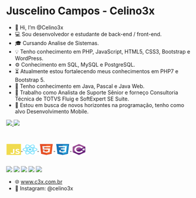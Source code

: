 # Juscelino Campos - Celino3x

- 👋 Hi, I’m @Celino3x
- 💻 Sou desenvolvedor e estudante de back-end / front-end.
- 🎓 Cursando Analise de Sistemas.
- 💡 Tenho conhecimento em PHP, JavaScript, HTML5, CSS3, Bootstrap e WordPress.
- ⚙️ Conhecimento em SQL, MySQL e PostgreSQL.
- ⏳ Atualmente estou fortalecendo meus conhecimentos em PHP7 e Bootstrap 5.
- 💭 Tenho conhecimento em Java, Pascal e Java Web.
- 📅 Trabalho como Analista de Suporte Sênior e forneço Consultoria Técnica de TOTVS Fluig e SoftExpert SE Suite.
- 🔎 Estou em busca de novos horizontes na programação, tenho como alvo Desenvolvimento Mobile.

<div>
  <a href="https://github.com/celino3x">
  <img height="180em" src="https://github-readme-stats.vercel.app/api?username=celino3x&show_icons=true&theme=dracula&include_all_commits=true&count_private=true"/>
  <img height="180em" src="https://github-readme-stats.vercel.app/api/top-langs/?username=celino3x&layout=compact&langs_count=7&theme=dracula"/>
</div>

##
  
<div style="display: inline_block"><br>
  <img align="center" alt="c3x-Js" height="30" width="40" src="https://raw.githubusercontent.com/devicons/devicon/master/icons/javascript/javascript-plain.svg">
  <img align="center" alt="c3x-React" height="30" width="40" src="https://raw.githubusercontent.com/devicons/devicon/master/icons/react/react-original.svg">
  <img align="center" alt="c3x-HTML" height="30" width="40" src="https://raw.githubusercontent.com/devicons/devicon/master/icons/html5/html5-original.svg">
  <img align="center" alt="c3x-CSS" height="30" width="40" src="https://raw.githubusercontent.com/devicons/devicon/master/icons/css3/css3-original.svg">
  <img align="center" alt="c3x-Csharp" height="30" width="40" src="https://raw.githubusercontent.com/devicons/devicon/master/icons/csharp/csharp-original.svg">
</div>
  
  ##
 
<div> 
  <a href="https://www.youtube.com/channel/UC9VnuNc-JPnitMNKmp3gqiA" target="_blank"><img src="https://img.shields.io/badge/YouTube-FF0000?style=for-the-badge&logo=youtube&logoColor=white" target="_blank"></a>
  <a href="https://www.instagram.com/celino3x" target="_blank"><img src="https://img.shields.io/badge/-Instagram-%23E4405F?style=for-the-badge&logo=instagram&logoColor=white" target="_blank"></a>
 	<a href="https://www.twitch.tv/celino3x" target="_blank"><img src="https://img.shields.io/badge/Twitch-9146FF?style=for-the-badge&logo=twitch&logoColor=white" target="_blank"></a>
 <a href = "mailto:celino3x@gmail.com"><img src="https://img.shields.io/badge/-Gmail-%23333?style=for-the-badge&logo=gmail&logoColor=white" target="_blank"></a>
  <a href="https://www.linkedin.com/in/juscelino-campos" target="_blank"><img src="https://img.shields.io/badge/-LinkedIn-%230077B5?style=for-the-badge&logo=linkedin&logoColor=white" target="_blank"></a> 
 
</div>

- 🌐 www.c3x.com.br
- 📸 Instagram: @celino3x
